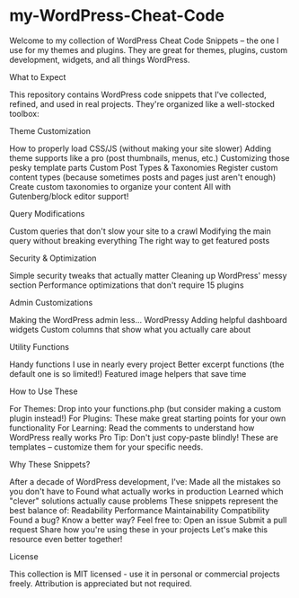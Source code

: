 # my-WordPress-Cheat-Code
Welcome to my collection of WordPress Cheat Code Snippets – the one I use for my themes and plugins. They are great for themes, plugins, custom development, widgets, and all things WordPress.
 
 What to Expect

This repository contains WordPress code snippets that I've collected, refined, and used in real projects. They're organized like a well-stocked toolbox:

Theme Customization

How to properly load CSS/JS (without making your site slower)
Adding theme supports like a pro (post thumbnails, menus, etc.)
Customizing those pesky template parts
Custom Post Types & Taxonomies
Register custom content types (because sometimes posts and pages just aren't enough)
Create custom taxonomies to organize your content
All with Gutenberg/block editor support!

Query Modifications

Custom queries that don't slow your site to a crawl
Modifying the main query without breaking everything
The right way to get featured posts

Security & Optimization

Simple security tweaks that actually matter
Cleaning up WordPress' messy <head> section
Performance optimizations that don't require 15 plugins

Admin Customizations

Making the WordPress admin less... WordPressy
Adding helpful dashboard widgets
Custom columns that show what you actually care about

Utility Functions

Handy functions I use in nearly every project
Better excerpt functions (the default one is so limited!)
Featured image helpers that save time

How to Use These

For Themes: Drop into your functions.php (but consider making a custom plugin instead!)
For Plugins: These make great starting points for your own functionality
For Learning: Read the comments to understand how WordPress really works
Pro Tip: Don't just copy-paste blindly! These are templates – customize them for your specific needs.

Why These Snippets?

After a decade of WordPress development, I've:
Made all the mistakes so you don't have to
Found what actually works in production
Learned which "clever" solutions actually cause problems
These snippets represent the best balance of:
Readability
Performance
Maintainability
Compatibility
Found a bug? Know a better way? Feel free to:
Open an issue
Submit a pull request
Share how you're using these in your projects
Let's make this resource even better together!

License

This collection is MIT licensed - use it in personal or commercial projects freely. Attribution is appreciated but not required.
